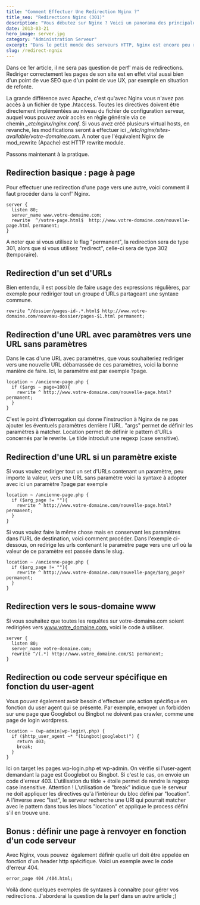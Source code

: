 ```yaml
---
title: "Comment Effectuer Une Redirection Nginx ?"
title_seo: "Redirections Nginx (301)"
description: "Vous débutez sur Nginx ? Voici un panorama des principales directives à mettre en place pour effectuer vos redirections serveur."
date: 2013-03-21
hero_image: server.jpg
category: "Administration Serveur"
excerpt: "Dans le petit monde des serveurs HTTP, Nginx est encore peu répandu, en comparaison de son cousin Apache. Néanmoins, cette techno d'origine russe est très intéressante d'un point de vue performances. Les plus gros sites l'ont d'ailleurs adopté : GitHub et Wordpress tournent ainsi sous 'engine-X'..."
slug: /redirect-ngnix
---
```


Dans ce 1er article, il ne sera pas question de perf' mais de redirections. Rediriger correctement les pages de son site est en effet vital aussi bien d'un point de vue SEO que d'un point de vue UX, par exemple en situation de refonte.

La grande différence avec Apache, c'est qu'avec Nginx vous n'avez pas accès à un fichier de type .htaccess. Toutes les directives doivent être directement implémentées au niveau du fichier de configuration serveur, auquel vous pouvez avoir accès en règle générale via ce chemin *_etc/nginx/nginx.conf*. Si vous avez créé plusieurs virtual hosts, en revanche, les modifications seront à effectuer ici *_/etc/nginx/sites-available/votre-domaine.com*. A noter que l'équivalent Nginx de mod_rewrite (Apache) est HTTP rewrite module.

Passons maintenant à la pratique.

## Redirection basique : page à page

Pour effectuer une redirection d'une page vers une autre, voici comment il faut procéder dans la conf' Nginx.

``` nginx
server {
  listen 80;
  server_name www.votre-domaine.com;
  rewrite  ^/votre-page.html$  http://www.votre-domaine.com/nouvelle-page.html permanent;
}
```

A noter que si vous utilisez le flag "permanent", la redirection sera de type 301, alors que si vous utilisez "redirect", celle-ci sera de type 302 (temporaire).

## Redirection d'un set d'URLs

Bien entendu, il est possible de faire usage des expressions régulières, par exemple pour rediriger tout un groupe d'URLs partageant une syntaxe commune.

``` nginx
rewrite ^/dossier/pages-id-.*.html$ http://www.votre-domaine.com/nouveau-dossier/pages-$1.html permanent;
```

## Redirection d'une URL avec paramètres vers une URL sans paramètres

Dans le cas d'une URL avec paramètres, que vous souhaiteriez rediriger vers une nouvelle URL débarrassée de ces paramètres, voici la bonne manière de faire. Ici, le paramètre est par exemple ?page.

``` nginx
location ~ /ancienne-page.php {
  if ($args ~ page=100){
    rewrite ^ http://www.votre-domaine.com/nouvelle-page.html? permanent;
  }
}
```

C'est le point d'interrogation qui donne l'instruction à Nginx de ne pas ajouter les éventuels paramètres derrière l'URL. "args" permet de définir les paramètres à matcher. Location permet de définir le pattern d'URLs concernés par le rewrite. Le tilde introduit une regexp (case sensitive).

## Redirection d'une URL si un paramètre existe

Si vous voulez rediriger tout un set d'URLs contenant un paramètre, peu importe la valeur, vers une URL sans paramètre voici la syntaxe à adopter avec ici un paramètre ?page par exemple

``` nginx
location ~ /ancienne-page.php {
  if ($arg_page != ""){
    rewrite ^ http://www.votre-domaine.com/nouvelle-page.html? permanent;
  }
}
```

Si vous voulez faire la même chose mais en conservant les paramètres dans l'URL de destination, voici comment procéder. Dans l'exemple ci-dessous, on redirige les urls contenant le paramètre page vers une url où la valeur de ce paramètre est passée dans le slug.

``` nginx
location ~ /ancienne-page.php {
  if ($arg_page != ""){
    rewrite ^ http://www.votre-domaine.com/nouvelle-page/$arg_page? permanent;
  }
}
```

## Redirection vers le sous-domaine www

Si vous souhaitez que toutes les requêtes sur votre-domaine.com soient redirigées vers www.votre_domaine.com, voici le code à utiliser.

``` nginx
server {
  listen 80;
  server_name votre-domaine.com;
  rewrite ^/(.*) http://www.votre_domaine.com/$1 permanent;
}
```

## Redirection ou code serveur spécifique en fonction du user-agent

Vous pouvez également avoir besoin d'effectuer une action spécifique en fonction du user agent qui se présente. Par exemple, envoyer un forbidden sur une page que Googlebot ou Bingbot ne doivent pas crawler, comme une page de login wordpress.

``` nginx
location ~ (wp-admin|wp-login\.php) {
  if ($http_user_agent ~* "(bingbot|googlebot)") {
    return 403;
    break;
  }
}
```

Ici on target les pages wp-login.php et wp-admin. On vérifie si l'user-agent demandant la page est Googlebot ou Bingbot. Si c'est le cas, on envoie un code d'erreur 403. L'utilisation du tilde + étoile permet de rendre la regexp case insensitive.
Attention ! L'utilisation de "break" indique que le serveur ne doit appliquer les directives qu'à l'intérieur du bloc défini par "location". A l'inverse avec "last", le serveur recherche une URI qui pourrait matcher avec le pattern dans tous les blocs "location" et applique le process défini s'il en trouve une.

## Bonus : définir une page à renvoyer en fonction d'un code serveur

Avec Nginx, vous pouvez  également définir quelle url doit être appelée en fonction d'un header http spécifique. Voici un exemple avec le code d'erreur 404.

``` nginx
error_page 404 /404.html;
```

Voilà donc quelques exemples de syntaxes à connaître pour gérer vos redirections. J'aborderai la question de la perf dans un autre article ;)
